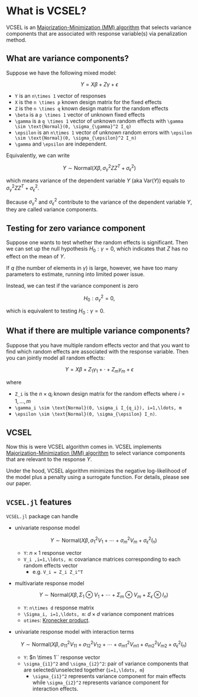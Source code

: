 # What is VCSEL? 

VCSEL is an [Majorization-Minimization (MM) algorithm](https://en.wikipedia.org/wiki/MM_algorithm) that selects variance components that are associated with response variable(s) via penalization method. 

## What are variance components?

Suppose we have the following mixed model: 

```math
Y = X\beta + Z\gamma + \epsilon 
```	
* ``Y`` is an ``n\times 1`` vector of responses 
* ``X`` is the ``n \times p`` known design matrix for the fixed effects 
* ``Z`` is the ``n \times q`` known design matrix for the random effects 
* ``\beta`` is a ``p \times 1`` vector of unknown fixed effects  
* ``\gamma`` is a ``q \times 1`` vector of unknown random effects with ``\gamma \sim \text{Normal}(0, \sigma_{\gamma}^2 I_q)``
* ``\epsilon`` is an ``n\times 1`` vector of unknown random errors with ``\epsilon \sim \text{Normal}(0, \sigma_{\epsilon}^2 I_n)``
* ``\gamma`` and ``\epsilon`` are independent.

Equivalently, we can write 

```math 
Y \sim \text{Normal}(X\beta, \sigma_{\gamma}^2 Z Z^T + \sigma_{\epsilon}^2)
```
which means variance of the dependent variable $Y$ (aka $\text{Var}(Y)$) equals to $\sigma_{\gamma}^2 Z Z^T + \sigma_{\epsilon}^2$. 

Because $\sigma_{\gamma}^2$ and $\sigma_{\epsilon}^2$ contribute to the variance of the dependent variable $Y$, they are called variance components. 

## Testing for zero variance component

Suppose one wants to test whether the random effects is significant. Then we can set up the null hypothesis $H_0: \gamma = 0$, which indicates that $Z$ has no effect on the mean of $Y$. 

If $q$ (the number of elements in $\gamma$) is large, however, we have too many parameters to estimate, running into limited power issue. 

Instead, we can test if the variance component is zero

$$H_0: \sigma_{\gamma}^2 = 0,$$

which is equivalent to testing $H_0: \gamma = 0$.




## What if there are multiple variance components? 

Suppose that you have multiple random effects vector and that you want to find which random effects are associated with the response variable. Then you can jointly model all random effects:

```math
Y = X\beta + Z_1\gamma_1 + \cdot + Z_m \gamma_m + \epsilon 
```

where 

* ``Z_i`` is the $n \times q_i$ known design matrix for the random effects where $i=1,\dots, m$
* ``\gamma_i \sim \text{Normal}(0, \sigma_i I_{q_i}), i=1,\ldots, m``
* ``\epsilon \sim \text{Normal}(0, \sigma_{\epsilon} I_n)``.

## VCSEL

Now this is were VCSEL algorithm comes in. VCSEL implements [Majorization-Minimization (MM) algorithm](https://en.wikipedia.org/wiki/MM_algorithm) to select variance components that are relevant to the response $Y$.

Under the hood, VCSEL algorithm minimizes the negative log-likelihood of the model plus a penalty using a surrogate function. For details, please see our paper. 

## `VCSEL.jl` features

`VCSEL.jl` package can handle 

* univariate response model 

	```math 
	Y \sim \text{Normal}(X\beta, \sigma_1^2 V_1 + \cdots + \sigma_m^2 V_m + \sigma_{\epsilon}^2 I_n)
	```
	+ ``Y``: $n\times 1$ response vector 
	+ ``V_i ,i=1,\ldots, m``: covariance matrices corresponding to each random effects vector 
		- e.g. ``V_i = Z_i Z_i^T``

* multivariate response model 
	
	```math 
	Y \sim \text{Normal}(X\beta, \Sigma_1 \otimes V_1 + \cdots + \Sigma_m \otimes V_m + \Sigma_{\epsilon} \otimes I_n)
	```
	+ ``Y``: ``n\times d`` response matrix
	+ ``\Sigma_i, i=1,\ldots, m``: $d\times d$ variance component matrices
	+  ``otimes``: [Kronecker product](https://en.wikipedia.org/wiki/Kronecker_product).  

* univariate response model with interaction terms 

	```math 
	Y \sim \text{Normal}(X \beta, \sigma_{11}^2 V_{11} + \sigma_{12}^2 V_{12} + \cdots +  \sigma_{m1}^2 V_{m1} + \sigma_{m2}^2 V_{m2} + \sigma_{\epsilon}^2 I_n)
	```
	+ ``Y``: $n \times 1`` response vector 
	+ ``\sigma_{i1}^2`` and ``\sigma_{i2}^2``: pair of variance components that are selected/unselected together (``i=1,\ldots, m``)	
		- ``\sigma_{i1}^2`` represents variance component for main effects while ``\sigma_{i2}^2`` represents variance component for interaction effects. 

